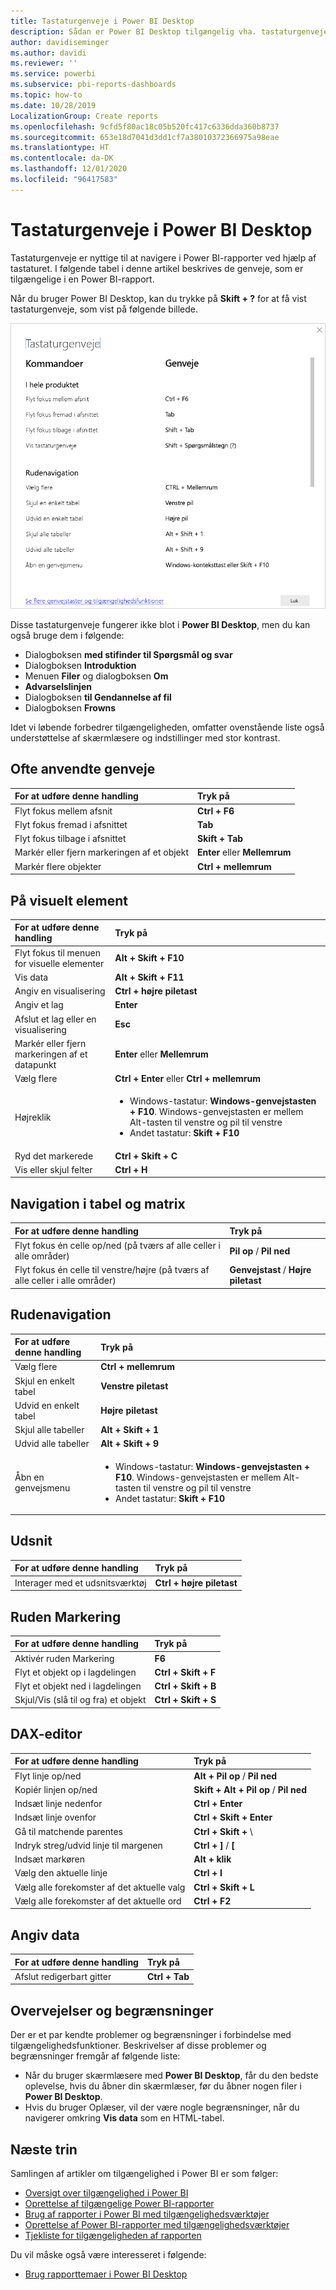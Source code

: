 ```yaml
---
title: Tastaturgenveje i Power BI Desktop
description: Sådan er Power BI Desktop tilgængelig vha. tastaturgenveje
author: davidiseminger
ms.author: davidi
ms.reviewer: ''
ms.service: powerbi
ms.subservice: pbi-reports-dashboards
ms.topic: how-to
ms.date: 10/28/2019
LocalizationGroup: Create reports
ms.openlocfilehash: 9cfd5f80ac18c05b520fc417c6336dda360b8737
ms.sourcegitcommit: 653e18d7041d3dd1cf7a38010372366975a98eae
ms.translationtype: HT
ms.contentlocale: da-DK
ms.lasthandoff: 12/01/2020
ms.locfileid: "96417583"
---
```

# <a name="keyboard-shortcuts-in-power-bi-desktop"></a>Tastaturgenveje i Power BI Desktop

Tastaturgenveje er nyttige til at navigere i Power BI-rapporter ved hjælp af tastaturet. I følgende tabel i denne artikel beskrives de genveje, som er tilgængelige i en Power BI-rapport. 

Når du bruger Power BI Desktop, kan du trykke på **Skift + ?** for at få vist tastaturgenveje, som vist på følgende billede.

![Tryk på Skift + ? i Power BI Desktop for at få vist tastaturgenveje for tilgængelighed](media/desktop-accessibility/accessibility-03.png)

Disse tastaturgenveje fungerer ikke blot i **Power BI Desktop**, men du kan også bruge dem i følgende:

* Dialogboksen **med stifinder til Spørgsmål og svar**
* Dialogboksen **Introduktion**
* Menuen **Filer** og dialogboksen **Om**
* **Advarselslinjen**
* Dialogboksen **til Gendannelse af fil**
* Dialogboksen **Frowns**

Idet vi løbende forbedrer tilgængeligheden, omfatter ovenstående liste også understøttelse af skærmlæsere og indstillinger med stor kontrast.

## <a name="frequently-used-shortcuts"></a>Ofte anvendte genveje
| For at udføre denne handling           | Tryk på                |
| :------------------- | :------------------- |
| Flyt fokus mellem afsnit  | **Ctrl + F6** |
| Flyt fokus fremad i afsnittet | **Tab**         |
| Flyt fokus tilbage i afsnittet | **Skift + Tab** |
| Markér eller fjern markeringen af et objekt | **Enter** eller **Mellemrum** |
| Markér flere objekter | **Ctrl + mellemrum** |

## <a name="on-visual"></a>På visuelt element
| For at udføre denne handling           | Tryk på                |
| :------------------- | :------------------- |
| Flyt fokus til menuen for visuelle elementer | **Alt + Skift + F10** |
| Vis data | **Alt + Skift + F11**  |
| Angiv en visualisering | **Ctrl + højre piletast** |
| Angiv et lag | **Enter** |
| Afslut et lag eller en visualisering | **Esc** |
| Markér eller fjern markeringen af et datapunkt | **Enter** eller **Mellemrum** |
| Vælg flere | **Ctrl + Enter** eller **Ctrl + mellemrum** |
| Højreklik | <ul><li>Windows-tastatur: **Windows-genvejstasten + F10**. Windows-genvejstasten er mellem Alt-tasten til venstre og pil til venstre</li><li>Andet tastatur: **Skift + F10**</li></ul> |
| Ryd det markerede | **Ctrl + Skift + C** |
| Vis eller skjul felter | **Ctrl + H** |

## <a name="table-and-matrix-navigation"></a>Navigation i tabel og matrix
| For at udføre denne handling          | Tryk på                |
| :------------------- | :------------------- |
| Flyt fokus én celle op/ned (på tværs af alle celler i alle områder)  | **Pil op** / **Pil ned** |
| Flyt fokus én celle til venstre/højre (på tværs af alle celler i alle områder)  | **Genvejstast** / **Højre piletast** |

## <a name="pane-navigation"></a>Rudenavigation
| For at udføre denne handling           | Tryk på                |
| :------------------- | :------------------- |
| Vælg flere | **Ctrl + mellemrum** |
| Skjul en enkelt tabel | **Venstre piletast** |
| Udvid en enkelt tabel | **Højre piletast** |
| Skjul alle tabeller | **Alt + Skift + 1** |
| Udvid alle tabeller | **Alt + Skift + 9** |
| Åbn en genvejsmenu | <ul><li>Windows-tastatur: **Windows-genvejstasten + F10**.  Windows-genvejstasten er mellem Alt-tasten til venstre og pil til venstre</li><li>Andet tastatur: **Skift + F10**</li></ul> |

## <a name="slicer"></a>Udsnit
| For at udføre denne handling         | Tryk på                |
| :------------------- | :------------------- |
| Interager med et udsnitsværktøj | **Ctrl + højre piletast** |

## <a name="selection-pane"></a>Ruden Markering
| For at udføre denne handling           | Tryk på                |
| :------------------- | :------------------- |
| Aktivér ruden Markering | **F6** |
| Flyt et objekt op i lagdelingen | **Ctrl + Skift + F** |
| Flyt et objekt ned i lagdelingen | **Ctrl + Skift + B** |
| Skjul/Vis (slå til og fra) et objekt | **Ctrl + Skift + S** |

## <a name="dax-editor"></a>DAX-editor
| For at udføre denne handling          | Tryk på                |
| :------------------- | :------------------- |
| Flyt linje op/ned | **Alt + Pil op** / **Pil ned** |
| Kopiér linjen op/ned | **Skift + Alt + Pil op** / **Pil ned** |
| Indsæt linje nedenfor | **Ctrl + Enter** |
| Indsæt linje ovenfor | **Ctrl + Skift + Enter** |
| Gå til matchende parentes | **Ctrl + Skift +**  \ |
| Indryk streg/udvid linje til margenen | **Ctrl + ]**  /  **[** |
| Indsæt markøren | **Alt + klik** |
| Vælg den aktuelle linje | **Ctrl + I** |
| Vælg alle forekomster af det aktuelle valg | **Ctrl + Skift + L** |
| Vælg alle forekomster af det aktuelle ord | **Ctrl + F2** |

## <a name="enter-data"></a>Angiv data
| For at udføre denne handling           | Tryk på                |
| :------------------- | :------------------- |
| Afslut redigerbart gitter | **Ctrl + Tab** |



## <a name="considerations-and-limitations"></a>Overvejelser og begrænsninger
Der er et par kendte problemer og begrænsninger i forbindelse med tilgængelighedsfunktioner. Beskrivelser af disse problemer og begrænsninger fremgår af følgende liste:

* Når du bruger skærmlæsere med **Power BI Desktop**, får du den bedste oplevelse, hvis du åbner din skærmlæser, før du åbner nogen filer i **Power BI Desktop**.
* Hvis du bruger Oplæser, vil der være nogle begrænsninger, når du navigerer omkring **Vis data** som en HTML-tabel.


## <a name="next-steps"></a>Næste trin

Samlingen af artikler om tilgængelighed i Power BI er som følger:

* [Oversigt over tilgængelighed i Power BI](desktop-accessibility-overview.md) 
* [Oprettelse af tilgængelige Power BI-rapporter](desktop-accessibility-creating-reports.md) 
* [Brug af rapporter i Power BI med tilgængelighedsværktøjer](desktop-accessibility-consuming-tools.md)
* [Oprettelse af Power BI-rapporter med tilgængelighedsværktøjer](desktop-accessibility-creating-tools.md)
* [Tjekliste for tilgængeligheden af rapporten](desktop-accessibility-creating-reports.md#report-accessibility-checklist)

Du vil måske også være interesseret i følgende:

* [Brug rapporttemaer i Power BI Desktop](desktop-report-themes.md)



